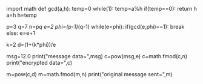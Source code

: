 import math
def gcd(a,h):
    temp=0
    while(1):
        temp=a%h
        if(temp==0):
            return h
        a=h
        h=temp


p=3
q=7
n=p*q
e=2
phi=(p-1)*(q-1)
while(e<phi):
    if(gcd(e,phi)==1):
        break
    else:
        e=e+1

k=2
d=(1+(k*phi))/e

msg=12.0
print("message data=",msg)
c=pow(msg,e)
c=math.fmod(c,n)
print("encrypted data=",c)

m=pow(c,d)
m=math.fmod(m,n)
print("original message sent=",m)
